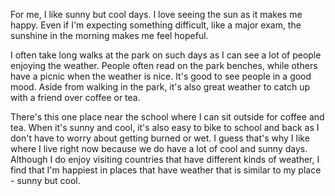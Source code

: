For me, I like sunny but cool days. I love seeing the sun as it makes me happy. Even if I'm expecting something difficult, like a major exam, the sunshine in the morning makes me feel hopeful.

I often take long walks at the park on such days as I can see a lot of people enjoying the weather. People often read on the park benches, while others have a picnic when the weather is nice. It's good to see people in a good mood. Aside from walking in the park, it's also great weather to catch up with a friend over coffee or tea.

There's this one place near the school where I can sit outside for coffee and tea. When it's sunny and cool, it's also easy to bike to school and back as I don't have to worry about getting burned or wet. I guess that's why I like where I live right now because we do have a lot of cool and sunny days. Although I do enjoy visiting countries that have different kinds of weather, I find that I'm happiest in places that have weather that is similar to my place - sunny but cool.

